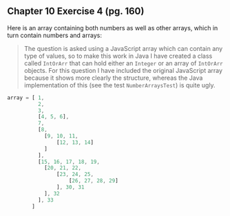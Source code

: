 ## Chapter 10 Exercise 4 (pg. 160)

Here is an array containing both numbers as well as other arrays, which in turn contain numbers and arrays:

> The question is asked using a JavaScript array which can contain any type of values, so to make this work in Java I
> have created a class called `IntOrArr` that can hold either an `Integer` or an array of `IntOrArr` objects. For this
> question I have included the original JavaScript array because it shows more clearly the structure, whereas the Java
> implementation of this (see the test `NumberArraysTest`) is quite ugly.

```js
array = [ 1,
          2,
          3,
          [4, 5, 6],
          7,
          [8,
            [9, 10, 11,
                [12, 13, 14]
            ]
          ],
          [15, 16, 17, 18, 19,
            [20, 21, 22,
                [23, 24, 25,
                    [26, 27, 28, 29]
                ], 30, 31
            ], 32
          ], 33
        ]
```
